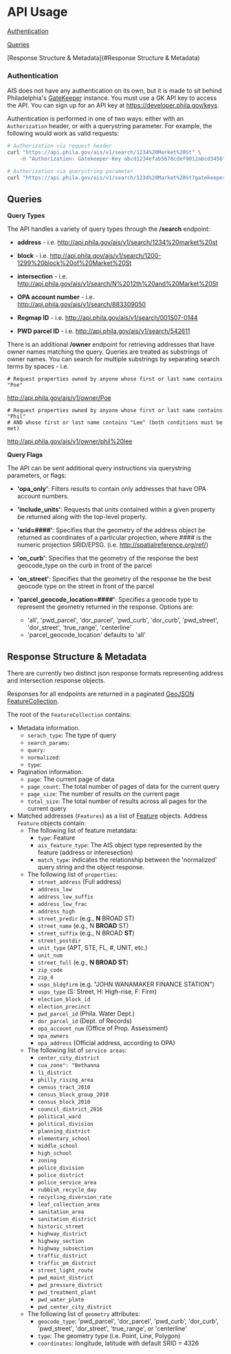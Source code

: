 # API Usage

[Authentication](#Authentication)

[Queries](#Queries)

[Response Structure & Metadata](#Response Structure & Metadata)

### <a name="Authentication"></a>Authentication

AIS does not have any authentication on its own, but it is made to sit behind
Philadelphia's [GateKeeper](developer.phila.gov) instance. You must use a GK
API key to access the API. You can sign up for an API key at
https://developer.phila.gov/keys.

Authentication is performed in one of two ways: either with an `Authorization`
header, or with a querystring parameter.  For example, the following would work
as valid requests:

```bash
# Authorization via request header
curl "https://api.phila.gov/ais/v1/search/1234%20Market%20St" \
    -H "Authorization: Gatekeeper-Key abcd1234efab5678cdef9012abcd3456"
```

```bash
# Authorization via querystring parameter
curl "https://api.phila.gov/ais/v1/search/1234%20Market%20St?gatekeeperKey=abcd1234efab5678cdef9012abcd3456"
```

## <a name="Queries"></a>Queries


**Query Types**

The API handles a variety of query types through the **/search** endpoint: 

* **address** - i.e. 
http://api.phila.gov/ais/v1/search/1234%20market%20st
    
* **block** - i.e. 
http://api.phila.gov/ais/v1/search/1200-1299%20block%20of%20Market%20St
    
* **intersection** - i.e. 
http://api.phila.gov/ais/v1/search/N%2012th%20and%20Market%20St
    
* **OPA account number** - i.e. 
http://api.phila.gov/ais/v1/search/883309050
    
* **Regmap ID** - i.e. 
http://api.phila.gov/ais/v1/search/001S07-0144    
   
* **PWD parcel ID** - i.e. 
http://api.phila.gov/ais/v1/search/542611
   
There is an additional **/owner** endpoint for retrieving addresses that have owner names matching the query. Queries are treated as substrings of owner names. You can search for multiple substrings by separating search terms by spaces - i.e.

    # Request properties owned by anyone whose first or last name contains "Poe"
   http://api.phila.gov/ais/v1/owner/Poe
    
    # Request properties owned by anyone whose first or last name contains "Phil"
    # AND whose first or last name contains "Lee" (both conditions must be met)
http://api.phila.gov/ais/v1/owner/phil%20lee
    


**Query Flags**

The API can be sent additional query instructions via querystring parameters, or flags:

* **'opa_only'**: Filters results to contain only addresses that have OPA account numbers.
    
* **'include_units'**: Requests that units contained within a given property be returned along with the top-level property.
    
* **'srid=####'**: Specifies that the geometry of the address object be returned as coordinates of a particular projection, 
     where ####  is the numeric projection SRID/EPSG. (i.e. http://spatialreference.org/ref/)
        
* **'on_curb'**: Specifies that the geometry of the response the best geocode_type on the curb in front of the parcel
    
* **'on_street'**: Specifies that the geometry of the response be the best geocode type on the street in front of the parcel
   
* **'parcel_geocode_location=####'**: Specifies a geocode type to represent the geometry returned in the response. Options are: 

     * 'all', 'pwd_parcel', 'dor_parcel', 'pwd_curb', 'dor_curb', 'pwd_street', 'dor_street', 'true_range', 'centerline'
     * 'parcel_geocode_location' defaults to 'all'



## <a name="Response Structure & Metadata"></a>Response Structure & Metadata

There are currently two distinct json response formats representing address and intersection response objects. 

Responses for all endpoints are returned in a paginated
[GeoJSON](http://geojson.org/geojson-spec.html) [FeatureCollection](http://geojson.org/geojson-spec.html#feature-collection-objects).

The root of the `FeatureCollection` contains:
* Metadata information.
  * `serach_type`: The type of query 
  * `search_params`:
  * `query`:
  * `normalized`:
  * `type`:
* Pagination information.
  * `page`: The current page of data
  * `page_count`: The total number of pages of data for the current query
  * `page_size`: The number of results on the current page
  * `total_size`: The total number of results across all pages for the current
                  query
* Matched addresses (`Features`) as a list of [Feature](http://geojson.org/geojson-spec.html#feature-objects)
  objects. Address `Feature` objects contain:
    * The following list of feature metatdata:
      * `type`: Feature
      * `ais_feature_type`: The AIS object type represented by the feature (address or interesection)
      * `match_type`: indicates the relationship between the 'normalized' query string and the object response.
    * The following list of `properties`:
      * `street_address` (Full address)
      * `address_low`
      * `address_low_suffix`
      * `address_low_frac`
      * `address_high`
      * `street_predir` (e.g., **N** BROAD ST)
      * `street_name` (e.g., N **BROAD** ST)
      * `street_suffix` (e.g., N BROAD **ST**)
      * `street_postdir`
      * `unit_type` (APT, STE, FL, #, UNIT, etc.)
      * `unit_num`
      * `street_full` (e.g., **N BROAD ST**)
      * `zip_code`
      * `zip_4`
      * `usps_bldgfirm` (e.g. "JOHN WANAMAKER FINANCE STATION")
      * `usps_type` (S: Street, H: High-rise, F: Firm)
      * `election_block_id`
      * `election_precinct`  
      * `pwd_parcel_id` (Phila. Water Dept.)
      * `dor_parcel_id` (Dept. of Records)
      * `opa_account_num` (Office of Prop. Assessment)
      * `opa_owners`
      * `opa_address` (Official address, according to OPA)
    * The following list of `service areas`:
      * `center_city_district`
      * `cua_zone": "Bethanna`
      * `li_district`
      * `philly_rising_area`
      * `census_tract_2010`
      * `census_block_group_2010`
      * `census_block_2010`
      * `council_district_2016`
      * `political_ward`
      * `political_division`
      * `planning_district`
      * `elementary_school`
      * `middle_school`
      * `high_school`
      * `zoning`
      * `police_division`
      * `police_district`
      * `police_service_area`
      * `rubbish_recycle_day`
      * `recycling_diversion_rate`
      * `leaf_collection_area`
      * `sanitation_area`
      * `sanitation_district`
      * `historic_street`
      * `highway_district`
      * `highway_section`
      * `highway_subsection`
      * `traffic_district`
      * `traffic_pm_district`
      * `street_light_route`
      * `pwd_maint_district`
      * `pwd_pressure_district`
      * `pwd_treatment_plant`
      * `pwd_water_plate`
      * `pwd_center_city_district`
    * The following list of `geometry` attributes:
      * `geocode_type`: 'pwd_parcel', 'dor_parcel', 'pwd_curb', 'dor_curb', 'pwd_street', 'dor_street', 'true_range', or 'centerline'
      * `type`: The geometry type (i.e. Point, Line, Polygon) 
      * `coordinates`: longitude, latitude with default SRID = 4326    
  
